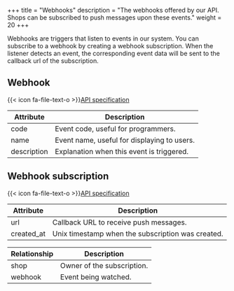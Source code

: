 +++
title = "Webhooks"
description = "The webhooks offered by our API. Shops can be subscribed to push messages upon these events."
weight = 20
+++

Webhooks are triggers that listen to events in our system. You can subscribe to a webhook by creating a webhook subscription. When the listener detects an event, the corresponding event data will be sent to the callback url of the subscription.

## Webhook

{{< icon fa-file-text-o >}}[API specification](https://docs.myparcel.com/api-specification#/Webhooks)

Attribute   | Description
----------- | -----------
code        | Event code, useful for programmers.
name        | Event name, useful for displaying to users.
description | Explanation when this event is triggered.

## Webhook subscription

{{< icon fa-file-text-o >}}[API specification](https://docs.myparcel.com/api-specification#/Shops/get_shops__shop_id__webhook_subscriptions)

Attribute   | Description
----------- | -----------
url         | Callback URL to receive push messages.
created_at  | Unix timestamp when the subscription was created.

Relationship | Description
------------ | -----------
shop         | Owner of the subscription.
webhook      | Event being watched.
